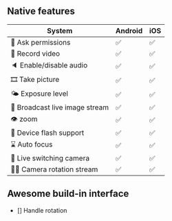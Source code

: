 

## Native features

| System                           | Android | iOS | 
|----------------------------------|---------|-----|
| 🔖 Ask permissions               | ✅      | ✅  |
| 🎥 Record video                  | ✅      | ✅  |
| 🔈 Enable/disable audio          | ✅      | ✅  |
| 🎞 Take picture                  | ✅      | ✅  |
| 🌤 Exposure level                | ✅      | ✅  |
| 📡 Broadcast live image stream   | ✅      | ✅  |
| 👁 zoom                          | ✅      | ✅  |
| 📸 Device flash support          | ✅      | ✅  |
| ⌛️ Auto focus                    | ✅      | ✅  |
| 📲 Live switching camera         | ✅      | ✅  |
| 😵‍💫 Camera rotation stream        | ✅      | ✅  |

## Awesome build-in interface
- []  Handle rotation